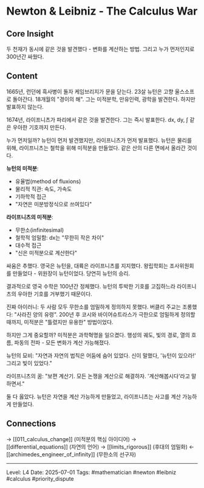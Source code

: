 # Newton & Leibniz - The Calculus War

## Core Insight
두 천재가 동시에 같은 것을 발견했다 - 변화를 계산하는 방법. 그리고 누가 먼저인지로 300년간 싸웠다.

## Content
1665년, 런던에 흑사병이 돌자 케임브리지가 문을 닫는다. 23살 뉴턴은 고향 울스소프로 돌아간다. 18개월의 "경이의 해". 그는 미적분학, 만유인력, 광학을 발견한다. 하지만 발표하지 않는다.

1674년, 라이프니츠가 파리에서 같은 것을 발견한다. 그는 즉시 발표한다. dx, dy, ∫ 같은 우아한 기호까지 만든다.

누가 먼저일까? 뉴턴이 먼저 발견했지만, 라이프니츠가 먼저 발표했다. 뉴턴은 물리를 위해, 라이프니츠는 철학을 위해 미적분을 만들었다. 같은 산의 다른 면에서 올라간 것이다.

**뉴턴의 미적분**: 
- 유율법(method of fluxions)
- 물리적 직관: 속도, 가속도
- 기하학적 접근
- "자연은 미분방정식으로 쓰여있다"

**라이프니츠의 미적분**:
- 무한소(infinitesimal) 
- 철학적 엄밀함: dx는 "무한히 작은 차이"
- 대수적 접근
- "신은 미적분으로 계산한다"

싸움은 추했다. 영국은 뉴턴을, 대륙은 라이프니츠를 지지했다. 왕립학회는 조사위원회를 만들었다 - 위원장이 뉴턴이었다. 당연히 뉴턴의 승리.

결과적으로 영국 수학은 100년간 정체했다. 뉴턴의 투박한 기호를 고집하느라 라이프니츠의 우아한 기호를 거부했기 때문이다.

진짜 아이러니: 두 사람 모두 무한소를 엄밀하게 정의하지 못했다. 버클리 주교는 조롱했다: "사라진 양의 유령". 200년 후 코시와 바이어슈트라스가 극한으로 엄밀하게 정의할 때까지, 미적분은 "틀렸지만 유용한" 방법이었다.

하지만 그게 중요할까? 미적분은 과학혁명을 일으켰다. 행성의 궤도, 빛의 경로, 열의 흐름, 파동의 전파 - 모든 변화가 계산 가능해졌다.

뉴턴의 묘비: "자연과 자연의 법칙은 어둠에 숨어 있었다. 신이 말했다, '뉴턴이 있으라!' 그리고 빛이 있었다."

라이프니츠의 꿈: "보편 계산기. 모든 논쟁을 계산으로 해결하자. '계산해봅시다'라고 말하면서."

둘 다 옳았다. 뉴턴은 자연을 계산 가능하게 만들었고, 라이프니츠는 사고를 계산 가능하게 만들었다.

## Connections
→ [[011_calculus_change]] (미적분의 핵심 아이디어)
→ [[differential_equations]] (자연의 언어)
→ [[limits_rigorous]] (후대의 엄밀화)
← [[archimedes_engineer_of_infinity]] (무한소의 선구자)

---
Level: L4
Date: 2025-07-01
Tags: #mathematician #newton #leibniz #calculus #priority_dispute
